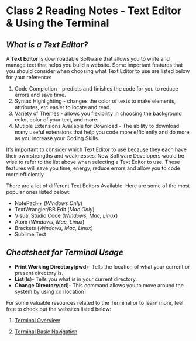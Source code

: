 # Class 2 Reading Notes - Text Editor & Using the Terminal

## ***What is a Text Editor?***

A **Text Editor** is downloadable Software that allows you to write and manage text that helps you build a website. Some important features that you should consider when choosing what Text Editor to use are listed below for your reference:

1. Code Completion - predicts and finishes the code for you to reduce errors and save time.
2. Syntax Highlighting - changes the color of texts to make elements, attributes, etc easier to locate and read.
3. Variety of Themes - allows you flexibility in choosing the background color, color of your text, and more.
4. Mutiple Extensions Available for Download - The ability to download many useful extensions that help you code more efficiently and do more as you increase your Coding Skills.

It's important to consider which Text Editor to use because they each have their own strengths and weaknesses. New Software Developers would be wise to refer to the list above when selecting a Text Editor to use. These features will save you time, energy, reduce errors and allow you to code more efficiently.

There are a lot of different Text Editors Available. Here are some of the most popular ones listed below:

- NotePad++ (*Windows Only*)
- TextWrangler/BB Edit (*Mac Only*)
- Visual Studio Code (*Windows, Mac, Linux*)
- Atom (*Windows, Mac, Linux*)
- Brackets (*Windows, Mac, Linux*)
- Sublime Text

## ***Cheatsheet for Terminal Usage***

- **Print Working Directory**(**pwd**)- Tells the location of what your current or present directory is.
- **List**(**ls**)- Tells you what is in your current directory.
- **Change Directory**(**cd**)- This command allows you to move around the system by using cd [location]

For some valuable resources related to the Terminal or to learn more, feel free to check out the websites listed below:

1. [Terminal Overview](https://ryanstutorials.net/linuxtutorial/commandline.php)

2. [Terminal Basic Navigation](https://ryanstutorials.net/linuxtutorial/navigation.php)
